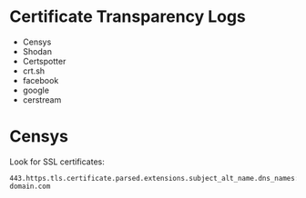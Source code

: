 # Certificate Transparency Logs
- Censys
- Shodan
- Certspotter
- crt.sh
- facebook
- google
- cerstream

# Censys

Look for SSL certificates:
```
443.https.tls.certificate.parsed.extensions.subject_alt_name.dns_names:root-domain.com
```
